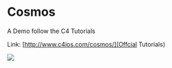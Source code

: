 # Cosmos
A Demo follow the C4 Tutorials

Link: [http://www.c4ios.com/cosmos/](Offcial Tutorials)

![][image-1]

[image-1]:	http://7xig3h.com1.z0.glb.clouddn.com/demo_record.gif